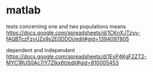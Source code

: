 # matlab

tests concerning one and two populations means
https://docs.google.com/spreadsheets/d/1CKnXJTzyv-fAQBTczFzvUZs9s2E0DDOi/edit#gid=1394097805

dependent and independent
https://docs.google.com/spreadsheets/d/1EsP4KgF2ZT2-MYC1RUS0Ac7iY7Zlkx6t/edit#gid=810005453
